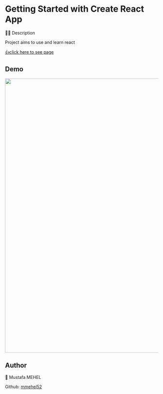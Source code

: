# Getting Started with Create React App
👨‍💻 Description

Project aims to use and learn  react 



 [👍click here to see page](https://mmehel52.github.io/reactprj/)
 
## Demo
<img src="https://github.com/mmehel52/reactprj/blob/master/Animation.gif" width="900"/>


      



## Author
👤 Mustafa MEHEL


Github: [mmehel52](https://github.com/mmehel52)
